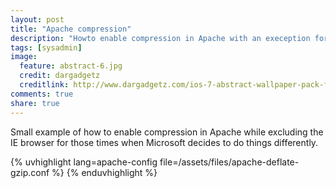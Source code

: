 ```yaml
---
layout: post
title: "Apache compression"
description: "Howto enable compression in Apache with an exeception for the IE browser."
tags: [sysadmin]
image:
  feature: abstract-6.jpg
  credit: dargadgetz
  creditlink: http://www.dargadgetz.com/ios-7-abstract-wallpaper-pack-for-iphone-5-and-ipod-touch-retina/
comments: true
share: true
---
```


Small example of how to enable compression in Apache while excluding the IE browser for those times when Microsoft decides to do things differently.

{% uvhighlight lang=apache-config file=/assets/files/apache-deflate-gzip.conf %}
{% enduvhighlight %}
